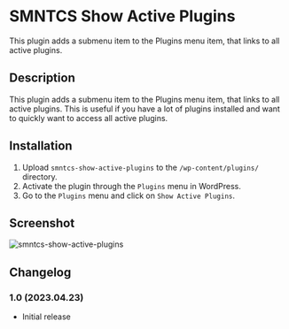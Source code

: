 # SMNTCS Show Active Plugins

This plugin adds a submenu item to the Plugins menu item, that links to all active plugins.

## Description

This plugin adds a submenu item to the Plugins menu item, that links to all active plugins. This is useful if you have a lot of plugins installed and want to quickly want to access all active plugins.

## Installation

1. Upload `smntcs-show-active-plugins` to the `/wp-content/plugins/` directory.
2. Activate the plugin through the `Plugins` menu in WordPress.
3. Go to the `Plugins` menu and click on `Show Active Plugins`.

## Screenshot

![smntcs-show-active-plugins](https://user-images.githubusercontent.com/3323310/233825424-f20e04ff-ff66-4675-9f1d-4ae606d69396.png)

<!-- ## Plugin page

You can find the plugin on https://wordpress.org/plugins/smntcs-show-active-plugins/. -->

## Changelog

### 1.0 (2023.04.23)

-   Initial release
